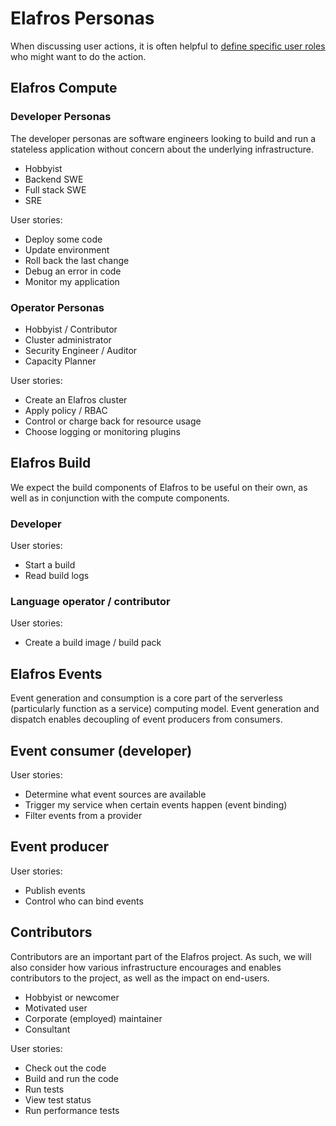# Elafros Personas

When discussing user actions, it is often helpful to [define specific
user roles](https://en.wikipedia.org/wiki/Persona_(user_experience)) who
might want to do the action.


## Elafros Compute

### Developer Personas

The developer personas are software engineers looking to build and run
a stateless application without concern about the underlying
infrastructure.

* Hobbyist
* Backend SWE
* Full stack SWE
* SRE

User stories:
* Deploy some code
* Update environment
* Roll back the last change
* Debug an error in code
* Monitor my application

### Operator Personas

* Hobbyist / Contributor
* Cluster administrator
* Security Engineer / Auditor
* Capacity Planner

User stories:
* Create an Elafros cluster
* Apply policy / RBAC
* Control or charge back for resource usage
* Choose logging or monitoring plugins


## Elafros Build

We expect the build components of Elafros to be useful on their own,
as well as in conjunction with the compute components. 

### Developer

User stories:
* Start a build
* Read build logs

### Language operator / contributor

User stories:
* Create a build image / build pack


## Elafros Events

Event generation and consumption is a core part of the serverless
(particularly function as a service) computing model. Event generation
and dispatch enables decoupling of event producers from consumers.

## Event consumer (developer)

User stories:
* Determine what event sources are available
* Trigger my service when certain events happen (event binding)
* Filter events from a provider

## Event producer

User stories:
* Publish events
* Control who can bind events


## Contributors

Contributors are an important part of the Elafros project. As such, we
will also consider how various infrastructure encourages and enables
contributors to the project, as well as the impact on end-users.

* Hobbyist or newcomer
* Motivated user
* Corporate (employed) maintainer
* Consultant

User stories:
* Check out the code
* Build and run the code
* Run tests
* View test status
* Run performance tests

